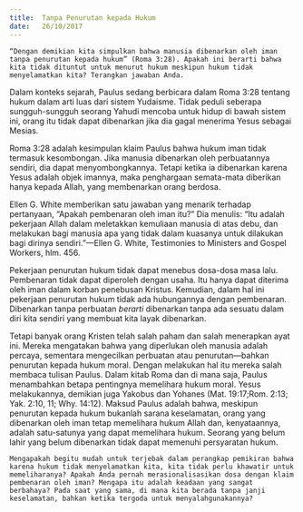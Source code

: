 ```yaml
---
title:  Tanpa Penurutan kepada Hukum
date:   26/10/2017
---
```


`“Dengan demikian kita simpulkan bahwa manusia dibenarkan oleh iman tanpa penurutan kepada hukum” (Roma 3:28). Apakah ini berarti bahwa kita tidak dituntut untuk menurut hukum meskipun hukum tidak menyelamatkan kita? Terangkan jawaban Anda.`

Dalam konteks sejarah, Paulus sedang berbicara dalam Roma 3:28 tentang hukum dalam arti luas dari sistem Yudaisme. Tidak peduli seberapa sungguh-sungguh seorang Yahudi mencoba untuk hidup di bawah sistem ini, orang itu tidak dapat dibenarkan jika dia gagal menerima Yesus sebagai Mesias.

Roma 3:28 adalah kesimpulan klaim Paulus bahwa hukum iman tidak termasuk kesombongan. Jika manusia dibenarkan oleh perbuatannya sendiri, dia dapat menyombongkannya. Tetapi ketika ia dibenarkan karena Yesus adalah objek imannya, maka penghargaan semata-mata diberikan hanya kepada Allah, yang membenarkan orang berdosa.

Ellen G. White memberikan satu jawaban yang menarik terhadap pertanyaan, “Apakah pembenaran oleh iman itu?” Dia menulis: “Itu adalah pekerjaan Allah dalam meletakkan kemuliaan manusia di atas debu, dan melakukan bagi manusia apa yang tidak dalam kuasanya untuk dilakukan bagi dirinya sendiri.”—Ellen G. White, Testimonies to Ministers and Gospel Workers, hlm. 456.

Pekerjaan penurutan hukum tidak dapat menebus dosa-dosa masa lalu. Pembenaran tidak dapat diperoleh dengan usaha. Itu hanya dapat diterima oleh iman dalam korban penebusan Kristus. Kemudian, dalam hal ini pekerjaan penurutan hukum tidak ada hubungannya dengan pembenaran. Dibenarkan tanpa perbuatan _berarti_ dibenarkan tanpa ada sesuatu dalam diri kita sendiri yang membuat kita layak dibenarkan.

Tetapi banyak orang Kristen telah salah paham dan salah menerapkan ayat ini. Mereka mengatakan bahwa yang diperlukan oleh manusia adalah percaya, sementara mengecilkan perbuatan atau penurutan—bahkan penurutan kepada hukum moral. Dengan melakukan hal itu mereka salah membaca tulisan Paulus. Dalam kitab Roma dan di mana saja, Paulus menambahkan betapa pentingnya memelihara hukum moral. Yesus melakukannya, demikian juga Yakobus dan Yohanes (Mat. 19:17;Rom. 2:13; Yak. 2:10, 11; Why. 14:12). Maksud Paulus adalah bahwa, meskipun penurutan kepada hukum bukanlah sarana keselamatan, orang yang dibenarkan oleh iman tetap memelihara hukum Allah dan, kenyataannya, adalah satu-satunya yang dapat memelihara hukum. Seorang yang belum lahir yang belum dibenarkan tidak dapat memenuhi persyaratan hukum.

`Mengapakah begitu mudah untuk terjebak dalam perangkap pemikiran bahwa karena hukum tidak menyelamatkan kita, kita tidak perlu khawatir untuk memeliharanya? Apakah Anda pernah merasionalisasikan dosa dengan klaim pembenaran oleh iman? Mengapa itu adalah keadaan yang sangat berbahaya? Pada saat yang sama, di mana kita berada tanpa janji keselamatan, bahkan ketika tergoda untuk menyalahgunakannya?`